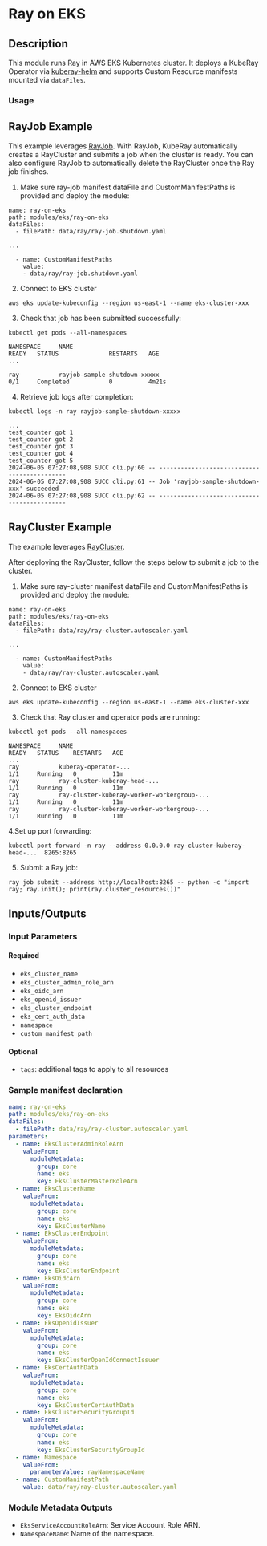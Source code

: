 # Ray on EKS

## Description

This module runs Ray in AWS EKS Kubernetes cluster. It deploys a KubeRay Operator via [kuberay-helm](https://github.com/ray-project/kuberay-helm) and supports Custom Resource manifests mounted via `dataFiles`.

### Usage

## RayJob Example

This example leverages [RayJob](https://docs.ray.io/en/latest/cluster/kubernetes/getting-started/rayjob-quick-start.html). 
With RayJob, KubeRay automatically creates a RayCluster and submits a job when the cluster is ready. 
You can also configure RayJob to automatically delete the RayCluster once the Ray job finishes. 

1. Make sure ray-job manifest dataFile and CustomManifestPaths is provided and deploy the module:
```
name: ray-on-eks
path: modules/eks/ray-on-eks
dataFiles:
  - filePath: data/ray/ray-job.shutdown.yaml

...

  - name: CustomManifestPaths
    value:
    - data/ray/ray-job.shutdown.yaml

```
2. Connect to EKS cluster
```
aws eks update-kubeconfig --region us-east-1 --name eks-cluster-xxx
```
3. Check that job has been submitted successfully:

```
kubectl get pods --all-namespaces

NAMESPACE     NAME                                                       READY   STATUS              RESTARTS   AGE
...

ray           rayjob-sample-shutdown-xxxxx                               0/1     Completed           0          4m21s
```
4. Retrieve job logs after completion:

```
kubectl logs -n ray rayjob-sample-shutdown-xxxxx

...
test_counter got 1
test_counter got 2
test_counter got 3
test_counter got 4
test_counter got 5
2024-06-05 07:27:08,908 SUCC cli.py:60 -- --------------------------------------------
2024-06-05 07:27:08,908 SUCC cli.py:61 -- Job 'rayjob-sample-shutdown-xxx' succeeded
2024-06-05 07:27:08,908 SUCC cli.py:62 -- --------------------------------------------

```

## RayCluster Example

The example leverages [RayCluster](https://docs.ray.io/en/latest/cluster/kubernetes/getting-started/raycluster-quick-start.html).

After deploying the RayCluster, follow the steps below to submit a job to the cluster.

1. Make sure ray-cluster manifest dataFile and CustomManifestPaths is provided and deploy the module:
```
name: ray-on-eks
path: modules/eks/ray-on-eks
dataFiles:
  - filePath: data/ray/ray-cluster.autoscaler.yaml

...

  - name: CustomManifestPaths
    value:
    - data/ray/ray-cluster.autoscaler.yaml

```
2. Connect to EKS cluster
```
aws eks update-kubeconfig --region us-east-1 --name eks-cluster-xxx
```

3. Check that Ray cluster and operator pods are running:

```
kubectl get pods --all-namespaces

NAMESPACE     NAME                                                        READY   STATUS    RESTARTS   AGE
...
ray           kuberay-operator-...                                        1/1     Running   0          11m
ray           ray-cluster-kuberay-head-...                                1/1     Running   0          11m
ray           ray-cluster-kuberay-worker-workergroup-...                  1/1     Running   0          11m
ray           ray-cluster-kuberay-worker-workergroup-...                  1/1     Running   0          11m
```

4.Set up port forwarding:

```
kubectl port-forward -n ray --address 0.0.0.0 ray-cluster-kuberay-head-...  8265:8265
```

5. Submit a Ray job:
```
ray job submit --address http://localhost:8265 -- python -c "import ray; ray.init(); print(ray.cluster_resources())"
```

## Inputs/Outputs

### Input Parameters

#### Required

- `eks_cluster_name`
- `eks_cluster_admin_role_arn`
- `eks_oidc_arn`
- `eks_openid_issuer`
- `eks_cluster_endpoint`
- `eks_cert_auth_data`
- `namespace`
- `custom_manifest_path`

#### Optional

- `tags`: additional tags to apply to all resources

### Sample manifest declaration

```yaml
name: ray-on-eks
path: modules/eks/ray-on-eks
dataFiles:
  - filePath: data/ray/ray-cluster.autoscaler.yaml
parameters:
  - name: EksClusterAdminRoleArn
    valueFrom:
      moduleMetadata:
        group: core
        name: eks
        key: EksClusterMasterRoleArn
  - name: EksClusterName
    valueFrom:
      moduleMetadata:
        group: core
        name: eks
        key: EksClusterName
  - name: EksClusterEndpoint
    valueFrom:
      moduleMetadata:
        group: core
        name: eks
        key: EksClusterEndpoint
  - name: EksOidcArn
    valueFrom:
      moduleMetadata:
        group: core
        name: eks
        key: EksOidcArn
  - name: EksOpenidIssuer
    valueFrom:
      moduleMetadata:
        group: core
        name: eks
        key: EksClusterOpenIdConnectIssuer
  - name: EksCertAuthData
    valueFrom:
      moduleMetadata:
        group: core
        name: eks
        key: EksClusterCertAuthData
  - name: EksClusterSecurityGroupId
    valueFrom:
      moduleMetadata:
        group: core
        name: eks
        key: EksClusterSecurityGroupId
  - name: Namespace
    valueFrom:
      parameterValue: rayNamespaceName
  - name: CustomManifestPath
    value: data/ray/ray-cluster.autoscaler.yaml
```

### Module Metadata Outputs

- `EksServiceAccountRoleArn`: Service Account Role ARN.
- `NamespaceName`: Name of the namespace.

